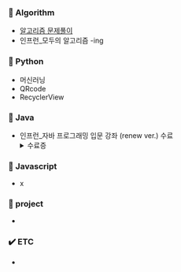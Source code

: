 ### 📕 Algorithm
- [알고리즘 문제풀이](https://seulhee030.tistory.com/category/python/python%20%EC%95%8C%EA%B3%A0%EB%A6%AC%EC%A6%98%20%EB%AC%B8%EC%A0%9C)
- 인프런_모두의 알고리즘 -ing


### 📙 Python
- 머신러닝
- QRcode
- RecyclerView


### 📒 Java
- 인프런_자바 프로그래밍 입문 강좌 (renew ver.) 수료
  <details><summary>수료증</summary>
   <img width="569" alt="캡처" src="https://user-images.githubusercontent.com/55427048/104747960-80a4ea80-5794-11eb-845f-1a3c44aec882.PNG">
  </details>


### 📗 Javascript
- x


### 📘 project
- 


### ✔️ ETC
- 
